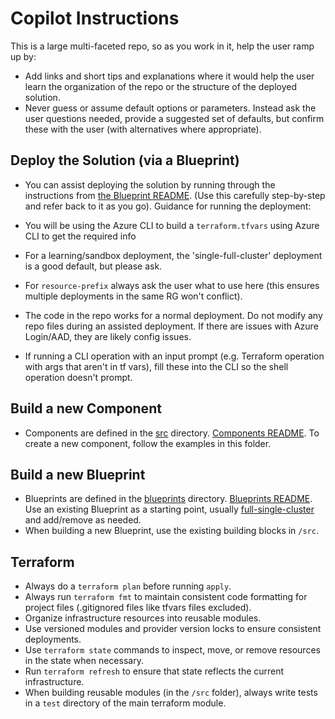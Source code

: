 # Copilot Instructions

This is a large multi-faceted repo, so as you work in it, help the user ramp up by:

- Add links and short tips and explanations where it would help the user learn the organization of the repo or the structure of the deployed solution.
- Never guess or assume default options or parameters. Instead ask the user questions needed, provide a suggested set of defaults, but confirm these with the user (with alternatives where appropriate).

## Deploy the Solution (via a Blueprint)

- You can assist deploying the solution by running through the instructions from [the Blueprint README](../blueprints/README.md). (Use this carefully step-by-step and refer back to it as you go). Guidance for running the deployment:

- You will be using the Azure CLI to build a `terraform.tfvars` using Azure CLI to get the required info
- For a learning/sandbox deployment, the 'single-full-cluster' deployment is a good default, but please ask.
- For `resource-prefix` always ask the user what to use here (this ensures multiple deployments in the same RG won't conflict).
- The code in the repo works for a normal deployment. Do not modify any repo files during an assisted deployment. If there are issues with Azure Login/AAD, they are likely config issues.
- If running a CLI operation with an input prompt (e.g. Terraform operation with args that aren't in tf vars), fill these into the CLI so the shell operation doesn't prompt.

## Build a new Component

- Components are defined in the [src](../src/) directory. [Components README](../src/README.md). To create a new component, follow the examples in this folder.

## Build a new Blueprint

- Blueprints are defined in the [blueprints](../blueprints/) directory. [Blueprints README](../blueprints/README.md). Use an existing Blueprint as a starting point, usually [full-single-cluster](../blueprints/terraform/full-single-cluster/) and add/remove as needed.
- When building a new Blueprint, use the existing building blocks in `/src`.

## Terraform

- Always do a `terraform plan` before running `apply`.
- Always run `terraform fmt` to maintain consistent code formatting for project files (.gitignored files like tfvars files excluded).
- Organize infrastructure resources into reusable modules.
- Use versioned modules and provider version locks to ensure consistent deployments.
- Use `terraform state` commands to inspect, move, or remove resources in the state when necessary.
- Run `terraform refresh` to ensure that state reflects the current infrastructure.
- When building reusable modules (in the `/src` folder), always write tests in a `test` directory of the main terraform module.
